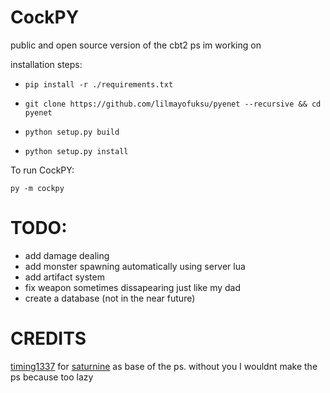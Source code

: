 # CockPY
public and open source version of the cbt2 ps im working on


installation steps:

- `pip install -r ./requirements.txt`

- `git clone https://github.com/lilmayofuksu/pyenet --recursive && cd pyenet`

- `python setup.py build`

- `python setup.py install`

To run CockPY:

`py -m cockpy`


# TODO:

- add damage dealing
- add monster spawning automatically using server lua
- add artifact system
- fix weapon sometimes dissapearing just like my dad
- create a database (not in the near future)

# CREDITS

[timing1337](https://github.com/timing1337) for [saturnine](https://github.com/timing1337/saturnine) as base of the ps. without you I wouldnt make the ps because too lazy
